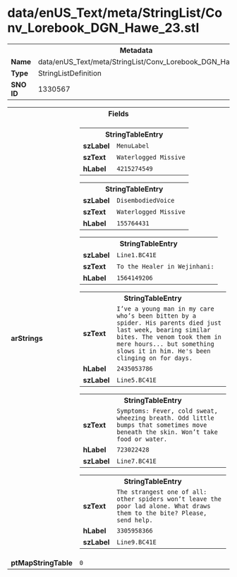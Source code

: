 <h1>data/enUS_Text/meta/StringList/Conv_Lorebook_DGN_Hawe_23.stl</h1><table><tr><th colspan="100%">Metadata</th></tr><tr><td><b>Name</b></td><td>data/enUS_Text/meta/StringList/Conv_Lorebook_DGN_Hawe_23.stl</td></tr><tr><td><b>Type</b></td><td>StringListDefinition</td></tr><tr><td><b>SNO ID</b></td><td>1330567</td></tr></table>

<table><tr><th colspan="100%">Fields</th></tr><tr><td><b>arStrings</b></td><td><table><tr><th colspan="100%">StringTableEntry</th></tr><tr><td><b>szLabel</b></td><td><code>MenuLabel</code></td></tr><tr><td><b>szText</b></td><td><code>Waterlogged Missive</code></td></tr><tr><td><b>hLabel</b></td><td><code>4215274549</code></td></tr></table>


<table><tr><th colspan="100%">StringTableEntry</th></tr><tr><td><b>szLabel</b></td><td><code>DisembodiedVoice</code></td></tr><tr><td><b>szText</b></td><td><code>Waterlogged Missive</code></td></tr><tr><td><b>hLabel</b></td><td><code>155764431</code></td></tr></table>


<table><tr><th colspan="100%">StringTableEntry</th></tr><tr><td><b>szLabel</b></td><td><code>Line1.BC41E</code></td></tr><tr><td><b>szText</b></td><td><code>To the Healer in Wejinhani:</code></td></tr><tr><td><b>hLabel</b></td><td><code>1564149206</code></td></tr></table>


<table><tr><th colspan="100%">StringTableEntry</th></tr><tr><td><b>szText</b></td><td><code>I’ve a young man in my care who’s been bitten by a spider. His parents died just last week, bearing similar bites. The venom took them in mere hours... but something slows it in him. He's been clinging on for days.</code></td></tr><tr><td><b>hLabel</b></td><td><code>2435053786</code></td></tr><tr><td><b>szLabel</b></td><td><code>Line5.BC41E</code></td></tr></table>


<table><tr><th colspan="100%">StringTableEntry</th></tr><tr><td><b>szText</b></td><td><code>Symptoms: Fever, cold sweat, wheezing breath. Odd little bumps that sometimes move beneath the skin. Won’t take food or water.</code></td></tr><tr><td><b>hLabel</b></td><td><code>723022428</code></td></tr><tr><td><b>szLabel</b></td><td><code>Line7.BC41E</code></td></tr></table>


<table><tr><th colspan="100%">StringTableEntry</th></tr><tr><td><b>szText</b></td><td><code>The strangest one of all: other spiders won’t leave the poor lad alone. What draws them to the bite? Please, send help.</code></td></tr><tr><td><b>hLabel</b></td><td><code>3305958366</code></td></tr><tr><td><b>szLabel</b></td><td><code>Line9.BC41E</code></td></tr></table>


</td></tr><tr><td><b>ptMapStringTable</b></td><td><code>0</code></td></tr></table>

